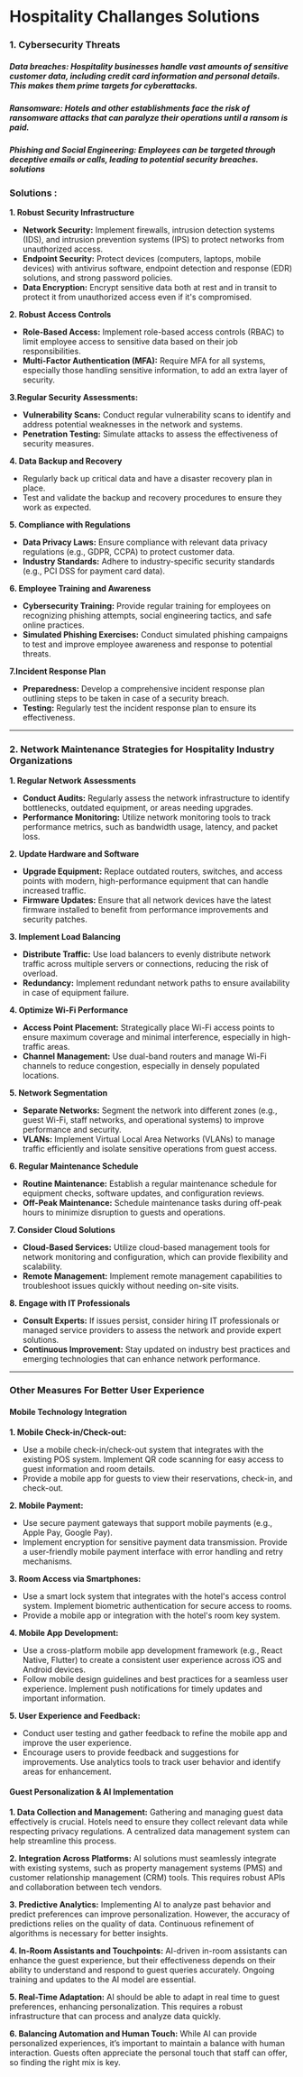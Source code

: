 # Hospitality Challanges Solutions

### 1. Cybersecurity Threats
##### Data breaches: Hospitality businesses handle vast amounts of sensitive customer data, including credit card information and personal details. This makes them prime targets for cyberattacks.
##### Ransomware: Hotels and other establishments face the risk of ransomware attacks that can paralyze their operations until a ransom is paid.
##### Phishing and Social Engineering: Employees can be targeted through deceptive emails or calls, leading to potential security breaches. solutions

### Solutions :
**1. Robust Security Infrastructure**
  * **Network Security:** Implement firewalls, intrusion detection systems (IDS), and intrusion prevention systems (IPS) to protect networks from unauthorized access.
  * **Endpoint Security:** Protect devices (computers, laptops, mobile devices) with antivirus software, endpoint detection and response (EDR) solutions, and strong password policies.
  * **Data Encryption:** Encrypt sensitive data both at rest and in transit to protect it from unauthorized access even if it's compromised.

**2. Robust Access Controls**
  * **Role-Based Access:** Implement role-based access controls (RBAC) to limit employee access to sensitive data based on their job responsibilities.
  * **Multi-Factor Authentication (MFA):** Require MFA for all systems, especially those handling sensitive information, to add an extra layer of security.

**3.Regular Security Assessments:**
  * **Vulnerability Scans:** Conduct regular vulnerability scans to identify and address potential weaknesses in the network and systems.
  * **Penetration Testing:** Simulate attacks to assess the effectiveness of security measures.

**4. Data Backup and Recovery**
  * Regularly back up critical data and have a disaster recovery plan in place.
  * Test and validate the backup and recovery procedures to ensure they work as expected.

**5. Compliance with Regulations**
  * **Data Privacy Laws:** Ensure compliance with relevant data privacy regulations (e.g., GDPR, CCPA) to protect customer data.
  * **Industry Standards:** Adhere to industry-specific security standards (e.g., PCI DSS for payment card data).

**6. Employee Training and Awareness**
  * **Cybersecurity Training:** Provide regular training for employees on recognizing phishing attempts, social engineering tactics, and safe online practices.
  * **Simulated Phishing Exercises:** Conduct simulated phishing campaigns to test and improve employee awareness and response to potential threats.

**7.Incident Response Plan**
  * **Preparedness:** Develop a comprehensive incident response plan outlining steps to be taken in case of a security breach.
  * **Testing:** Regularly test the incident response plan to ensure its effectiveness.

---

### 2. Network Maintenance Strategies for Hospitality Industry Organizations

**1. Regular Network Assessments**
  * **Conduct Audits:** Regularly assess the network infrastructure to identify bottlenecks, outdated equipment, or areas needing upgrades.
  * **Performance Monitoring:** Utilize network monitoring tools to track performance metrics, such as bandwidth usage, latency, and packet loss.

**2. Update Hardware and Software**
  * **Upgrade Equipment:** Replace outdated routers, switches, and access points with modern, high-performance equipment that can handle increased traffic.
  * **Firmware Updates:** Ensure that all network devices have the latest firmware installed to benefit from performance improvements and security patches.

**3. Implement Load Balancing**
  * **Distribute Traffic:** Use load balancers to evenly distribute network traffic across multiple servers or connections, reducing the risk of overload.
  * **Redundancy:** Implement redundant network paths to ensure availability in case of equipment failure.

**4. Optimize Wi-Fi Performance**
  * **Access Point Placement:** Strategically place Wi-Fi access points to ensure maximum coverage and minimal interference, especially in high-traffic areas.
  * **Channel Management:** Use dual-band routers and manage Wi-Fi channels to reduce congestion, especially in densely populated locations.

**5. Network Segmentation**
  * **Separate Networks:** Segment the network into different zones (e.g., guest Wi-Fi, staff networks, and operational systems) to improve performance and security.
  * **VLANs:** Implement Virtual Local Area Networks (VLANs) to manage traffic efficiently and isolate sensitive operations from guest access.

**6. Regular Maintenance Schedule**
  * **Routine Maintenance:** Establish a regular maintenance schedule for equipment checks, software updates, and configuration reviews.
  * **Off-Peak Maintenance:** Schedule maintenance tasks during off-peak hours to minimize disruption to guests and operations.


**7. Consider Cloud Solutions**
  * **Cloud-Based Services:** Utilize cloud-based management tools for network monitoring and configuration, which can provide flexibility and scalability.
  * **Remote Management:** Implement remote management capabilities to troubleshoot issues quickly without needing on-site visits.

**8. Engage with IT Professionals**
  * **Consult Experts:** If issues persist, consider hiring IT professionals or managed service providers to assess the network and provide expert solutions.
  * **Continuous Improvement:** Stay updated on industry best practices and emerging technologies that can enhance network performance.

---

### Other Measures For Better User Experience
#### Mobile Technology Integration

**1. Mobile Check-in/Check-out:**
  * Use a mobile check-in/check-out system that integrates with the existing POS system.
    Implement QR code scanning for easy access to guest information and room details.
  * Provide a mobile app for guests to view their reservations, check-in, and check-out.

**2. Mobile Payment:**
  * Use secure payment gateways that support mobile payments (e.g., Apple Pay, Google Pay).
  * Implement encryption for sensitive payment data transmission.
    Provide a user-friendly mobile payment interface with error handling and retry mechanisms.

**3. Room Access via Smartphones:**
  * Use a smart lock system that integrates with the hotel's access control system.
    Implement biometric authentication for secure access to rooms.
  * Provide a mobile app or integration with the hotel's room key system.

**4. Mobile App Development:**
  * Use a cross-platform mobile app development framework (e.g., React Native, Flutter) to create a consistent user experience across iOS and Android devices.
  * Follow mobile design guidelines and best practices for a seamless user experience.
  Implement push notifications for timely updates and important information.

**5. User Experience and Feedback:**
  * Conduct user testing and gather feedback to refine the mobile app and improve the user experience.
  * Encourage users to provide feedback and suggestions for improvements.
    Use analytics tools to track user behavior and identify areas for enhancement.

#### Guest Personalization & AI Implementation

**1. Data Collection and Management:** Gathering and managing guest data effectively is crucial. Hotels need to ensure they collect relevant data while respecting privacy regulations. A centralized data management system can help streamline this process.

**2. Integration Across Platforms:** AI solutions must seamlessly integrate with existing systems, such as property management systems (PMS) and customer relationship management (CRM) tools. This requires robust APIs and collaboration between tech vendors.

**3. Predictive Analytics:** Implementing AI to analyze past behavior and predict preferences can improve personalization. However, the accuracy of predictions relies on the quality of data. Continuous refinement of algorithms is necessary for better insights.

**4. In-Room Assistants and Touchpoints:** AI-driven in-room assistants can enhance the guest experience, but their effectiveness depends on their ability to understand and respond to guest queries accurately. Ongoing training and updates to the AI model are essential.

**5. Real-Time Adaptation:** AI should be able to adapt in real time to guest preferences, enhancing personalization. This requires a robust infrastructure that can process and analyze data quickly.

**6. Balancing Automation and Human Touch:** While AI can provide personalized experiences, it’s important to maintain a balance with human interaction. Guests often appreciate the personal touch that staff can offer, so finding the right mix is key.

